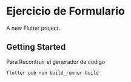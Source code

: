 # Ejercicio de Formulario

A new Flutter project.

## Getting Started

Para Recontruir el generador de codigo 
```
flutter pub run build_runner build
```
